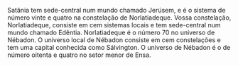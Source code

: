 ﻿Satânia tem sede-central num mundo chamado Jerúsem, e é o sistema de número vinte e quatro na constelação de Norlatiadeque. Vossa constelação, Norlatiadeque, consiste em cem sistemas locais e tem sede-central num mundo chamado Edêntia. Norlatiadeque é o número 70 no universo de Nébadon. O universo local de Nébadon consiste em cem constelações e tem uma capital conhecida como Sálvington. O universo de Nébadon é o de número oitenta e quatro no setor menor de Ensa.